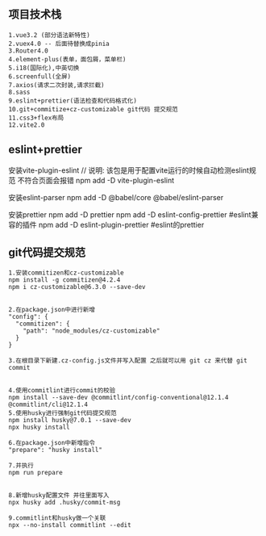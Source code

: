 ## 项目技术栈

```
1.vue3.2 (部分语法新特性)
2.vuex4.0 -- 后面待替换成pinia
3.Router4.0
4.element-plus(表单，面包屑，菜单栏)
5.i18(国际化),中英切换
6.screenfull(全屏)
7.axios(请求二次封装,请求拦截)
8.sass
9.eslint+prettier(语法检查和代码格式化)
10.git+commitize+cz-customizable git代码 提交规范
11.css3+flex布局
12.vite2.0

```


## eslint+prettier
安装vite-plugin-eslint
// 说明: 该包是用于配置vite运行的时候自动检测eslint规范 不符合页面会报错
npm add -D vite-plugin-eslint

安装eslint-parser
npm add -D @babel/core @babel/eslint-parser

安装prettier
npm add -D prettier
npm add -D eslint-config-prettier #eslint兼容的插件
npm add -D eslint-plugin-prettier #eslint的prettier


## git代码提交规范

```
1.安装commitizen和cz-customizable
npm install -g commitizen@4.2.4
npm i cz-customizable@6.3.0 --save-dev


2.在package.json中进行新增
"config": {
  "commitizen": {
    "path": "node_modules/cz-customizable"
  }
}

3.在根目录下新建.cz-config.js文件并写入配置 之后就可以用 git cz 来代替 git commit


4.使用commitlint进行commit的校验
npm install --save-dev @commitlint/config-conventional@12.1.4 @commitlint/cli@12.1.4
5.使用husky进行强制git代码提交规范
npm install husky@7.0.1 --save-dev
npx husky install

6.在package.json中新增指令
"prepare": "husky install"

7.并执行
npm run prepare


8.新增husky配置文件 并往里面写入
npx husky add .husky/commit-msg

9.commitlint和husky做一个关联
npx --no-install commitlint --edit

```
